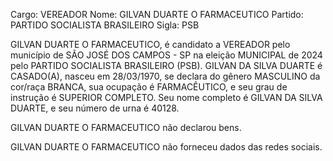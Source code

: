 Cargo: VEREADOR
Nome: GILVAN DUARTE O FARMACEUTICO
Partido: PARTIDO SOCIALISTA BRASILEIRO
Sigla: PSB

GILVAN DUARTE O FARMACEUTICO, é candidato a VEREADOR pelo município de SÃO JOSÉ DOS CAMPOS - SP na eleição MUNICIPAL de 2024 pelo PARTIDO SOCIALISTA BRASILEIRO (PSB).
GILVAN DA SILVA DUARTE é CASADO(A), nasceu em 28/03/1970, se declara do gênero MASCULINO da cor/raça BRANCA, sua ocupação é FARMACÊUTICO, e seu grau de instrução é SUPERIOR COMPLETO.
Seu nome completo é GILVAN DA SILVA DUARTE, e seu número de urna é 40128.

GILVAN DUARTE O FARMACEUTICO não declarou bens.


GILVAN DUARTE O FARMACEUTICO não forneceu dados das redes sociais.